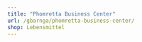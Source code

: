 ```yaml
---
title: "Phomretta Business Center"
url: /gbarnga/phomretta-business-center/
shop: Lebensmittel
---
```

